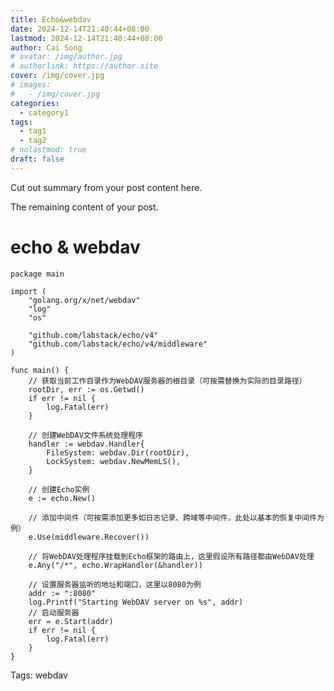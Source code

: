 ```yaml
---
title: Echo&webdav
date: 2024-12-14T21:40:44+08:00
lastmod: 2024-12-14T21:40:44+08:00
author: Cai Song
# avatar: /img/author.jpg
# authorlink: https://author.site
cover: /img/cover.jpg
# images:
#   - /img/cover.jpg
categories:
  - category1
tags:
  - tag1
  - tag2
# nolastmod: true
draft: false
---
```


Cut out summary from your post content here.

<!--more-->

The remaining content of your post.
# echo & webdav
```golang
package main

import (
	"golang.org/x/net/webdav"
	"log"
	"os"

	"github.com/labstack/echo/v4"
	"github.com/labstack/echo/v4/middleware"
)

func main() {
	// 获取当前工作目录作为WebDAV服务器的根目录（可按需替换为实际的目录路径）
	rootDir, err := os.Getwd()
	if err != nil {
		log.Fatal(err)
	}

	// 创建WebDAV文件系统处理程序
	handler := webdav.Handler{
		FileSystem: webdav.Dir(rootDir),
		LockSystem: webdav.NewMemLS(),
	}

	// 创建Echo实例
	e := echo.New()

	// 添加中间件（可按需添加更多如日志记录、跨域等中间件，此处以基本的恢复中间件为例）
	e.Use(middleware.Recover())

	// 将WebDAV处理程序挂载到Echo框架的路由上，这里假设所有路径都由WebDAV处理
	e.Any("/*", echo.WrapHandler(&handler))

	// 设置服务器监听的地址和端口，这里以8080为例
	addr := ":8080"
	log.Printf("Starting WebDAV server on %s", addr)
	// 启动服务器
	err = e.Start(addr)
	if err != nil {
		log.Fatal(err)
	}
}
```

Tags:
  webdav